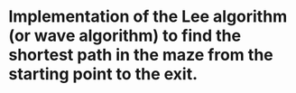 
# Implementation of the Lee algorithm (or wave algorithm) to find the shortest path in the maze from the starting point to the exit.
